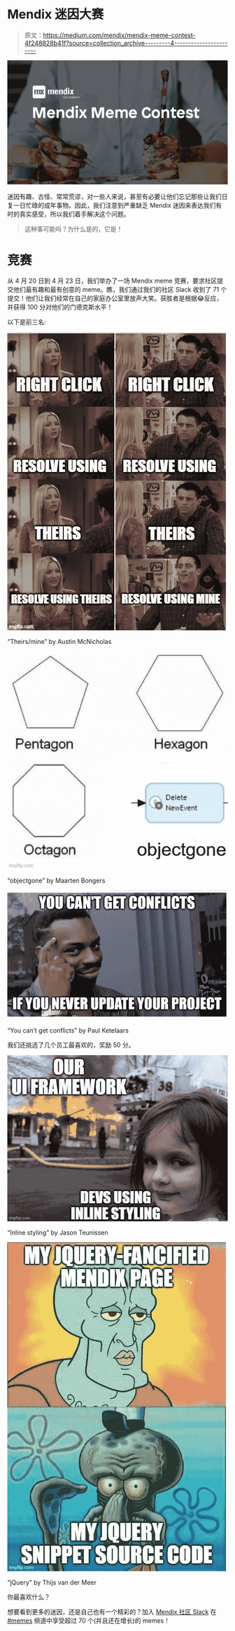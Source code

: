# Mendix 迷因大赛

> 原文：<https://medium.com/mendix/mendix-meme-contest-4f248828b41f?source=collection_archive---------4----------------------->

![](img/423a44b107215cb6ec8fd2a7ab8847d1.png)

迷因有趣、古怪、常常荒谬，对一些人来说，甚至有必要让他们忘记那些让我们日复一日忙碌的成年事物。因此，我们注意到严重缺乏 Mendix 迷因来表达我们有时的真实感受，所以我们着手解决这个问题。

> 这种事可能吗？为什么是的，它是！

# 竞赛

从 4 月 20 日到 4 月 23 日，我们举办了一场 Mendix meme 竞赛，要求社区提交他们最有趣和最有创意的 meme。瞧，我们通过我们的社区 Slack 收到了 71 个提交！他们让我们经常在自己的家庭办公室里放声大笑。获胜者是根据😂反应，并获得 100 分对他们的门德克斯水平！

以下是前三名:

![](img/cb9d9fc8ef8ee1de15d8fae32edea44c.png)

“Theirs/mine” by Austin McNicholas

![](img/ab922511832139d4bda7240eb3d84c49.png)

“objectgone” by Maarten Bongers

![](img/bda5caf7479c608f2d4a5ab310f2f35f.png)

“You can’t get conflicts” by Paul Ketelaars

我们还挑选了几个员工最喜欢的，奖励 50 分。

![](img/862acff292817f31d6ff2c5043d56d24.png)

“Inline styling” by Jason Teunissen

![](img/5c4e3bf79f1c97289e7abdcb9474365b.png)

“jQuery” by Thijs van der Meer

你最喜欢什么？

想要看到更多的迷因，还是自己也有一个精彩的？加入 [Mendix 社区 Slack](http://bit.ly/mendixcommunityslack) 在 [#memes](https://mendixcommunity.slack.com/archives/C012AQ3G8F3) 频道中享受超过 70 个(并且还在增长)的 memes！